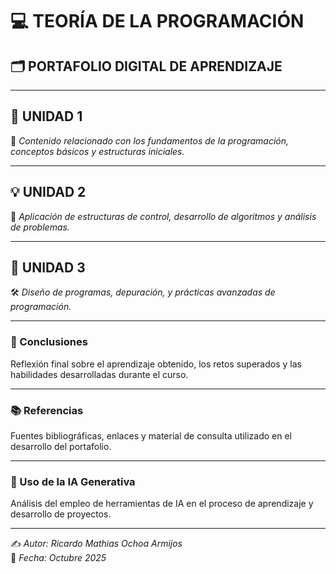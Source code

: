 # 💻 TEORÍA DE LA PROGRAMACIÓN  
## 🗂️ PORTAFOLIO DIGITAL DE APRENDIZAJE  

---

## 📘 UNIDAD 1  
📖 *Contenido relacionado con los fundamentos de la programación, conceptos básicos y estructuras iniciales.*

---

## 💡 UNIDAD 2  
🧩 *Aplicación de estructuras de control, desarrollo de algoritmos y análisis de problemas.*

---

## 🚀 UNIDAD 3  
🛠️ *Diseño de programas, depuración, y prácticas avanzadas de programación.*

---

### 🧠 Conclusiones  
Reflexión final sobre el aprendizaje obtenido, los retos superados y las habilidades desarrolladas durante el curso.

---

### 📚 Referencias  
Fuentes bibliográficas, enlaces y material de consulta utilizado en el desarrollo del portafolio.

---

### 🤖 Uso de la IA Generativa  
Análisis del empleo de herramientas de IA en el proceso de aprendizaje y desarrollo de proyectos.

---

✍️ *Autor: Ricardo Mathias Ochoa Armijos*  
📅 *Fecha: Octubre 2025*  
